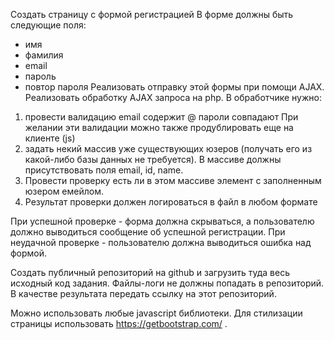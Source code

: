 Создать страницу с формой регистрацией
В форме должны быть следующие поля:
- имя
- фамилия
- email
- пароль
- повтор пароля
Реализовать отправку этой формы при помощи AJAX.
Реализовать обработку AJAX запроса на php.
В обработчике нужно:
 1) провести валидацию
email содержит @
пароли совпадают
При желании эти валидации можно также продублировать еще на клиенте (js)
 2) задать некий массив уже существующих юзеров (получать его из какой-либо базы данных не требуется). В массиве должны присутствовать поля email, id, name.
 3) Провести проверку есть ли в этом массиве элемент с заполненным юзером емейлом.
 4) Результат проверки должен логироваться в файл в любом формате

При успешной проверке - форма должна скрываться, а пользователю должно выводиться сообщение об успешной регистрации. 
При неудачной проверке - пользователю должна выводиться ошибка над формой.

Создать публичный репозиторий на github и загрузить туда весь исходный код задания. Файлы-логи не должны попадать в репозиторий.
В качестве результата передать ссылку на этот репозиторий.

Можно использовать любые javascript библиотеки.
Для стилизации страницы использовать https://getbootstrap.com/ .